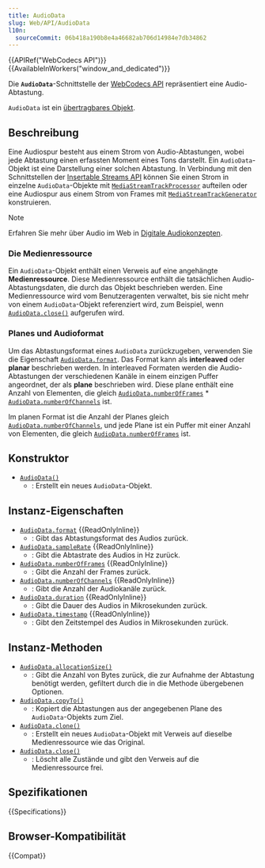 ```yaml
---
title: AudioData
slug: Web/API/AudioData
l10n:
  sourceCommit: 06b418a190b8e4a46682ab706d14984e7db34862
---
```


{{APIRef("WebCodecs API")}}{{AvailableInWorkers("window_and_dedicated")}}

Die **`AudioData`**-Schnittstelle der [WebCodecs API](/de/docs/Web/API/WebCodecs_API) repräsentiert eine Audio-Abtastung.

`AudioData` ist ein [übertragbares Objekt](/de/docs/Web/API/Web_Workers_API/Transferable_objects).

## Beschreibung

Eine Audiospur besteht aus einem Strom von Audio-Abtastungen, wobei jede Abtastung einen erfassten Moment eines Tons darstellt. Ein `AudioData`-Objekt ist eine Darstellung einer solchen Abtastung. In Verbindung mit den Schnittstellen der [Insertable Streams API](/de/docs/Web/API/Insertable_Streams_for_MediaStreamTrack_API) können Sie einen Strom in einzelne `AudioData`-Objekte mit [`MediaStreamTrackProcessor`](/de/docs/Web/API/MediaStreamTrackProcessor) aufteilen oder eine Audiospur aus einem Strom von Frames mit [`MediaStreamTrackGenerator`](/de/docs/Web/API/MediaStreamTrackGenerator) konstruieren.

> [!NOTE]
> Erfahren Sie mehr über Audio im Web in [Digitale Audiokonzepten](/de/docs/Web/Media/Formats/Audio_concepts).

### Die Medienressource

Ein `AudioData`-Objekt enthält einen Verweis auf eine angehängte **Medienressource**. Diese Medienressource enthält die tatsächlichen Audio-Abtastungsdaten, die durch das Objekt beschrieben werden. Eine Medienressource wird vom Benutzeragenten verwaltet, bis sie nicht mehr von einem `AudioData`-Objekt referenziert wird, zum Beispiel, wenn [`AudioData.close()`](/de/docs/Web/API/AudioData/close) aufgerufen wird.

### Planes und Audioformat

Um das Abtastungsformat eines `AudioData` zurückzugeben, verwenden Sie die Eigenschaft [`AudioData.format`](/de/docs/Web/API/AudioData/format). Das Format kann als **interleaved** oder **planar** beschrieben werden. In interleaved Formaten werden die Audio-Abtastungen der verschiedenen Kanäle in einem einzigen Puffer angeordnet, der als **plane** beschrieben wird. Diese plane enthält eine Anzahl von Elementen, die gleich [`AudioData.numberOfFrames`](/de/docs/Web/API/AudioData/numberOfFrames) \* [`AudioData.numberOfChannels`](/de/docs/Web/API/AudioData/numberOfChannels) ist.

Im planen Format ist die Anzahl der Planes gleich [`AudioData.numberOfChannels`](/de/docs/Web/API/AudioData/numberOfChannels), und jede Plane ist ein Puffer mit einer Anzahl von Elementen, die gleich [`AudioData.numberOfFrames`](/de/docs/Web/API/AudioData/numberOfFrames) ist.

## Konstruktor

- [`AudioData()`](/de/docs/Web/API/AudioData/AudioData)
  - : Erstellt ein neues `AudioData`-Objekt.

## Instanz-Eigenschaften

- [`AudioData.format`](/de/docs/Web/API/AudioData/format) {{ReadOnlyInline}}
  - : Gibt das Abtastungsformat des Audios zurück.
- [`AudioData.sampleRate`](/de/docs/Web/API/AudioData/sampleRate) {{ReadOnlyInline}}
  - : Gibt die Abtastrate des Audios in Hz zurück.
- [`AudioData.numberOfFrames`](/de/docs/Web/API/AudioData/numberOfFrames) {{ReadOnlyInline}}
  - : Gibt die Anzahl der Frames zurück.
- [`AudioData.numberOfChannels`](/de/docs/Web/API/AudioData/numberOfChannels) {{ReadOnlyInline}}
  - : Gibt die Anzahl der Audiokanäle zurück.
- [`AudioData.duration`](/de/docs/Web/API/AudioData/duration) {{ReadOnlyInline}}
  - : Gibt die Dauer des Audios in Mikrosekunden zurück.
- [`AudioData.timestamp`](/de/docs/Web/API/AudioData/timestamp) {{ReadOnlyInline}}
  - : Gibt den Zeitstempel des Audios in Mikrosekunden zurück.

## Instanz-Methoden

- [`AudioData.allocationSize()`](/de/docs/Web/API/AudioData/allocationSize)
  - : Gibt die Anzahl von Bytes zurück, die zur Aufnahme der Abtastung benötigt werden, gefiltert durch die in die Methode übergebenen Optionen.
- [`AudioData.copyTo()`](/de/docs/Web/API/AudioData/copyTo)
  - : Kopiert die Abtastungen aus der angegebenen Plane des `AudioData`-Objekts zum Ziel.
- [`AudioData.clone()`](/de/docs/Web/API/AudioData/clone)
  - : Erstellt ein neues `AudioData`-Objekt mit Verweis auf dieselbe Medienressource wie das Original.
- [`AudioData.close()`](/de/docs/Web/API/AudioData/close)
  - : Löscht alle Zustände und gibt den Verweis auf die Medienressource frei.

## Spezifikationen

{{Specifications}}

## Browser-Kompatibilität

{{Compat}}
